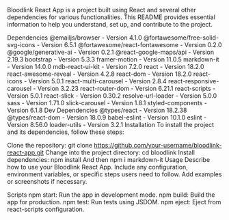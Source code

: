 
Bloodlink React App is a project built using React and several other dependencies for various functionalities. This README provides essential information to help you understand, set up, and contribute to the project.

Dependencies
@emailjs/browser - Version 4.1.0
@fortawesome/free-solid-svg-icons - Version 6.5.1
@fortawesome/react-fontawesome - Version 0.2.0
@google/generative-ai - Version 0.2.1
@react-google-maps/api - Version 2.19.3
bootstrap - Version 5.3.3
framer-motion - Version 11.0.5
markdown-it - Version 14.0.0
mdb-react-ui-kit - Version 7.2.0
react - Version 18.2.0
react-awesome-reveal - Version 4.2.8
react-dom - Version 18.2.0
react-icons - Version 5.0.1
react-multi-carousel - Version 2.8.4
react-responsive-carousel - Version 3.2.23
react-router-dom - Version 6.21.1
react-scripts - Version 5.0.1
react-slick - Version 0.30.2
resolve-url-loader - Version 5.0.0
sass - Version 1.71.0
slick-carousel - Version 1.8.1
styled-components - Version 6.1.8
Dev Dependencies
@types/react - Version 18.2.38
@types/react-dom - Version 18.0.9
babel-eslint - Version 10.1.0
eslint - Version 8.56.0
loader-utils - Version 3.2.1
Installation
To install the project and its dependencies, follow these steps:

Clone the repository: git clone https://github.com/your-username/bloodlink-react-app.git
Change into the project directory: cd bloodlink
Install dependencies: npm install
And then npm i markdown-it
Usage
Describe how to use your Bloodlink React App. Include any configuration, environment variables, or specific steps users need to follow. Add examples or screenshots if necessary.

Scripts
npm start: Run the app in development mode.
npm build: Build the app for production.
npm test: Run tests using JSDOM.
npm eject: Eject from react-scripts configuration.
